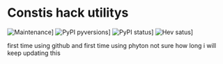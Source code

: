 # Constis hack utilitys

![Maintenance](https://img.shields.io/badge/Maintained%3F-yes-green.svg)]
![PyPI pyversions](https://img.shields.io/pypi/pyversions/alive-progress.svg)]
![PyPI status](https://img.shields.io/pypi/status/alive-progress.svg)]
![Hev satus](https://img.shields.io/badge/HEV%20subsystem-yes-green)]

first time using github and first time using phyton
not sure how long i will keep updating this
